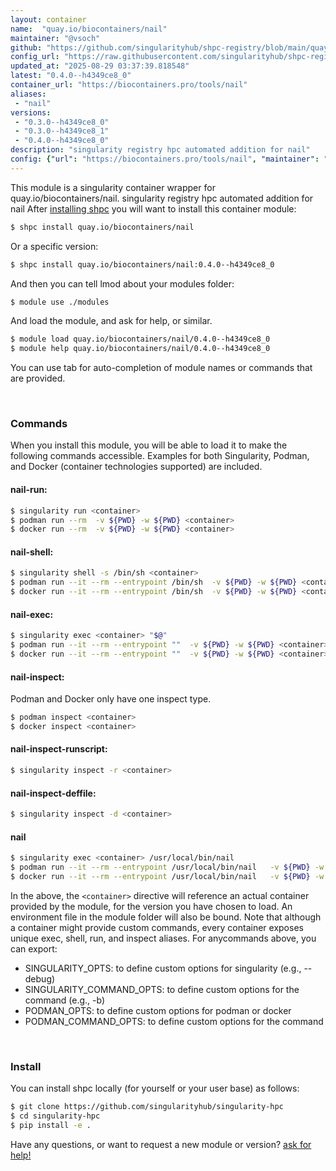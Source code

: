```yaml
---
layout: container
name:  "quay.io/biocontainers/nail"
maintainer: "@vsoch"
github: "https://github.com/singularityhub/shpc-registry/blob/main/quay.io/biocontainers/nail/container.yaml"
config_url: "https://raw.githubusercontent.com/singularityhub/shpc-registry/main/quay.io/biocontainers/nail/container.yaml"
updated_at: "2025-08-29 03:37:39.818548"
latest: "0.4.0--h4349ce8_0"
container_url: "https://biocontainers.pro/tools/nail"
aliases:
 - "nail"
versions:
 - "0.3.0--h4349ce8_0"
 - "0.3.0--h4349ce8_1"
 - "0.4.0--h4349ce8_0"
description: "singularity registry hpc automated addition for nail"
config: {"url": "https://biocontainers.pro/tools/nail", "maintainer": "@vsoch", "description": "singularity registry hpc automated addition for nail", "latest": {"0.4.0--h4349ce8_0": "sha256:fbd4fee71cdf448391cd4dd66100ac33d982775e25ab38e376024c07852e0ed8"}, "tags": {"0.3.0--h4349ce8_0": "sha256:54e47136c7445593ec40965b74d74f4473a6a6bac447c8364e1c884960f7d43c", "0.3.0--h4349ce8_1": "sha256:f9c8f1bd41f2a0561bb2d4ce640ebffc4a671c5ae52ba140b49225cd72487e6e", "0.4.0--h4349ce8_0": "sha256:fbd4fee71cdf448391cd4dd66100ac33d982775e25ab38e376024c07852e0ed8"}, "docker": "quay.io/biocontainers/nail", "aliases": {"nail": "/usr/local/bin/nail"}}
---
```


This module is a singularity container wrapper for quay.io/biocontainers/nail.
singularity registry hpc automated addition for nail
After [installing shpc](#install) you will want to install this container module:


```bash
$ shpc install quay.io/biocontainers/nail
```

Or a specific version:

```bash
$ shpc install quay.io/biocontainers/nail:0.4.0--h4349ce8_0
```

And then you can tell lmod about your modules folder:

```bash
$ module use ./modules
```

And load the module, and ask for help, or similar.

```bash
$ module load quay.io/biocontainers/nail/0.4.0--h4349ce8_0
$ module help quay.io/biocontainers/nail/0.4.0--h4349ce8_0
```

You can use tab for auto-completion of module names or commands that are provided.

<br>

### Commands

When you install this module, you will be able to load it to make the following commands accessible.
Examples for both Singularity, Podman, and Docker (container technologies supported) are included.

#### nail-run:

```bash
$ singularity run <container>
$ podman run --rm  -v ${PWD} -w ${PWD} <container>
$ docker run --rm  -v ${PWD} -w ${PWD} <container>
```

#### nail-shell:

```bash
$ singularity shell -s /bin/sh <container>
$ podman run --it --rm --entrypoint /bin/sh  -v ${PWD} -w ${PWD} <container>
$ docker run --it --rm --entrypoint /bin/sh  -v ${PWD} -w ${PWD} <container>
```

#### nail-exec:

```bash
$ singularity exec <container> "$@"
$ podman run --it --rm --entrypoint ""  -v ${PWD} -w ${PWD} <container> "$@"
$ docker run --it --rm --entrypoint ""  -v ${PWD} -w ${PWD} <container> "$@"
```

#### nail-inspect:

Podman and Docker only have one inspect type.

```bash
$ podman inspect <container>
$ docker inspect <container>
```

#### nail-inspect-runscript:

```bash
$ singularity inspect -r <container>
```

#### nail-inspect-deffile:

```bash
$ singularity inspect -d <container>
```


#### nail

```bash
$ singularity exec <container> /usr/local/bin/nail
$ podman run --it --rm --entrypoint /usr/local/bin/nail   -v ${PWD} -w ${PWD} <container> -c " $@"
$ docker run --it --rm --entrypoint /usr/local/bin/nail   -v ${PWD} -w ${PWD} <container> -c " $@"
```



In the above, the `<container>` directive will reference an actual container provided
by the module, for the version you have chosen to load. An environment file in the
module folder will also be bound. Note that although a container
might provide custom commands, every container exposes unique exec, shell, run, and
inspect aliases. For anycommands above, you can export:

 - SINGULARITY_OPTS: to define custom options for singularity (e.g., --debug)
 - SINGULARITY_COMMAND_OPTS: to define custom options for the command (e.g., -b)
 - PODMAN_OPTS: to define custom options for podman or docker
 - PODMAN_COMMAND_OPTS: to define custom options for the command

<br>

### Install

You can install shpc locally (for yourself or your user base) as follows:

```bash
$ git clone https://github.com/singularityhub/singularity-hpc
$ cd singularity-hpc
$ pip install -e .
```

Have any questions, or want to request a new module or version? [ask for help!](https://github.com/singularityhub/singularity-hpc/issues)